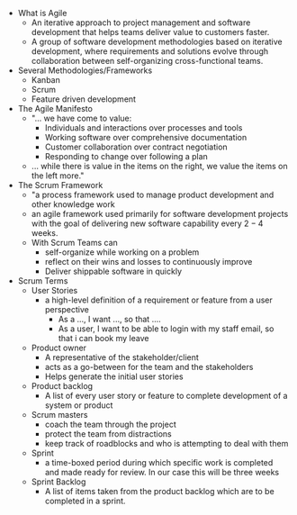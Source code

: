 - What is Agile
	- An iterative approach to project management and software development that helps teams deliver value to customers faster.
	- A group of software development methodologies based on iterative development, where requirements and solutions evolve through collaboration between self-organizing cross-functional teams.
- Several Methodologies/Frameworks
	- Kanban
	- Scrum
	- Feature driven development
- The Agile Manifesto
	- "... we have come to value:
		- Individuals and interactions over processes and tools
		- Working software over comprehensive documentation
		- Customer collaboration over contract negotiation
		- Responding to change over following a plan
	- ... while there is value in the items on the right, we value the items on the left more."
- The Scrum Framework
	- "a process framework used to manage product development and other knowledge work
	- an agile framework used primarily for software development projects with the goal of delivering new software capability every $2-4$ weeks.
	- With Scrum Teams can
		- self-organize while working on a problem
		- reflect on their wins and losses to continuously improve
		- Deliver shippable software in quickly
- Scrum Terms
	- User Stories
		- a high-level definition of a requirement or feature from a user perspective
			- As a ..., I want ..., so that ....
			- As a user, I want to be able to login with my staff email, so that i can book my leave
	- Product owner
		- A representative of the stakeholder/client
		- acts as a go-between for the team and the stakeholders
		- Helps generate the initial user stories
	- Product backlog
		- A list of every user story or feature to complete development of a system or product
	- Scrum masters
		- coach the team through the project
		- protect the team from distractions
		- keep track of roadblocks and who is attempting to deal with them
	- Sprint
		- a time-boxed period during which specific work is completed and made ready for review. In our case this will be three weeks
	- Sprint Backlog
		- A list of items taken from the product backlog which are to be completed in a sprint.